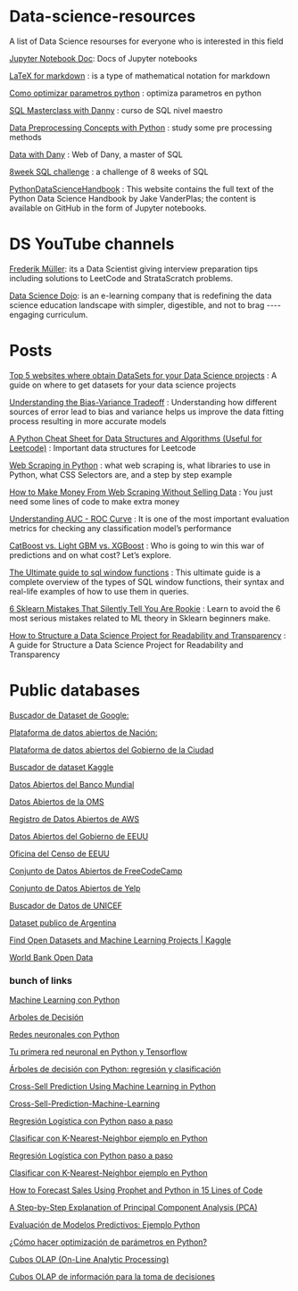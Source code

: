# Data-science-resources
A list of Data Science resourses for everyone who is interested in this field

[Jupyter Notebook Doc](https://jupyter-notebook.readthedocs.io/en/stable/index.html): Docs of Jupyter notebooks

[LaTeX for markdown](https://en.wikibooks.org/wiki/LaTeX/Mathematics) : is a type of mathematical notation for markdown

[Como optimizar parametros python](https://blog.escueladedatosvivos.ai/como-hacer-optimizacion-parametros-python/) : optimiza parametros en python



[SQL Masterclass with Danny](https://github.com/DataWithDanny/sql-masterclass) : curso de SQL nivel maestro

[Data Preprocessing Concepts with Python](https://pub.towardsai.net/data-preprocessing-concepts-with-python-b93c63f14bb6) : study some pre processing methods

[Data with Dany](https://www.datawithdanny.com/) : Web of Dany, a master of SQL 

[8week SQL challenge](https://8weeksqlchallenge.com/) : a challenge of 8 weeks of SQL

[PythonDataScienceHandbook](https://jakevdp.github.io/PythonDataScienceHandbook/) : This website contains the full text of the Python Data Science Handbook by Jake VanderPlas; the content is available on GitHub in the form of Jupyter notebooks.


# DS YouTube channels

[Frederik Müller](https://www.youtube.com/channel/UCuDWqzSSHgHkD0zBwrIXSNQ/videos): its a Data Scientist giving interview preparation tips including solutions to LeetCode and StrataScratch problems.

[Data Science Dojo](https://www.youtube.com/c/Datasciencedojo): is an e-learning company that is redefining the data science education landscape with simpler, digestible, and not to brag ---- engaging curriculum.

# Posts

[Top 5 websites where obtain DataSets for your Data Science projects](https://medium.com/p/a7b68e689bd0) : A guide on where to get datasets for your data science projects

[Understanding the Bias-Variance Tradeoff](http://scott.fortmann-roe.com/docs/BiasVariance.html) : Understanding how different sources of error lead to bias and variance helps us improve the data fitting process resulting in more accurate models

[A Python Cheat Sheet for Data Structures and Algorithms (Useful for Leetcode)](https://medium.com/@buildwithmalik/i-made-a-python-cheat-sheet-for-data-structures-and-algorithms-useful-for-leetcode-b304754fad9c) : Important data structures for Leetcode

[Web Scraping in Python](https://medium.com/mlearning-ai/web-scraping-in-python-cf1e506572f) : what web scraping is, what libraries to use in Python, what CSS Selectors are, and a step by step example

[How to Make Money From Web Scraping Without Selling Data](https://medium.com/swlh/how-to-make-money-from-web-scraping-without-selling-data-92c1f961b25) : You just need some lines of code to make extra money

[Understanding AUC - ROC Curve](https://towardsdatascience.com/understanding-auc-roc-curve-68b2303cc9c5) :  It is one of the most important evaluation metrics for checking any classification model’s performance

[CatBoost vs. Light GBM vs. XGBoost](https://towardsdatascience.com/catboost-vs-light-gbm-vs-xgboost-5f93620723db) : Who is going to win this war of predictions and on what cost? Let’s explore.

[The Ultimate guide to sql window functions](https://www.stratascratch.com/blog/the-ultimate-guide-to-sql-window-functions/) : This ultimate guide is a complete overview of the types of SQL window functions, their syntax and real-life examples of how to use them in queries.

[6 Sklearn Mistakes That Silently Tell You Are Rookie](https://ibexorigin.medium.com/6-sklearn-mistakes-that-silently-tell-you-are-rookie-f1fe44779a4d) : Learn to avoid the 6 most serious mistakes related to ML theory in Sklearn beginners make.

[How to Structure a Data Science Project for Readability and Transparency](https://towardsdatascience.com/how-to-structure-a-data-science-project-for-readability-and-transparency-360c6716800) : A guide for Structure a Data Science Project for Readability and Transparency

# Public databases

[Buscador de Dataset de Google:](https://datasetsearch.research.google.com/) 

[Plataforma de datos abiertos de Nación:](https://datos.gob.ar/dataset) 

[Plataforma de datos abiertos del Gobierno de la Ciudad](https://data.buenosaires.gob.ar/dataset) 

[Buscador de dataset Kaggle](https://www.kaggle.com/datasets) 

[Datos Abiertos del Banco Mundial](https://data.worldbank.org/)

[Datos Abiertos de la OMS](https://www.who.int/data)

[Registro de Datos Abiertos de AWS](https://registry.opendata.aws/)

[Datos Abiertos del Gobierno de EEUU](https://www.data.gov/)

[Oficina del Censo de EEUU](https://www.census.gov/data.html)

[Conjunto de Datos Abiertos de FreeCodeCamp](https://github.com/freeCodeCamp/open-data)

[Conjunto de Datos Abiertos de Yelp](https://www.yelp.com/dataset)

[Buscador de Datos de UNICEF](https://data.unicef.org/)

[Dataset publico de Argentina](http://datos.gob.ar)

[Find Open Datasets and Machine Learning Projects | Kaggle](https://www.kaggle.com/datasets)

[World Bank Open Data](https://data.worldbank.org/)

### bunch of links

[Machine Learning con Python](https://www.cienciadedatos.net/machine-learning-python.html)

[Arboles de Decisión](https://bookdown.org/content/2031/arboles-de-decision-parte-ii.html#ejemplo-regresion-poda)

[Redes neuronales con Python](https://www.cienciadedatos.net/documentos/py35-redes-neuronales-python.html)

[Tu primera red neuronal en Python y Tensorflow](https://www.youtube.com/watch?v=iX_on3VxZzk&t=505s)

[Árboles de decisión con Python: regresión y clasificación](https://www.cienciadedatos.net/documentos/py07_arboles_decision_python.html)

[Cross-Sell Prediction Using Machine Learning in Python](https://www.analyticsvidhya.com/blog/2021/09/cross-sell-prediction-using-machine-learning-in-python/)

[Cross-Sell-Prediction-Machine-Learning](https://github.com/dishaaagarwal/Cross-Sell-Prediction-Machine-Learning/blob/main/Cross-Sell%20Prediction.ipynb)

[Regresión Logística con Python paso a paso](https://www.aprendemachinelearning.com/regresion-logistica-con-python-paso-a-paso/)

[Clasificar con K-Nearest-Neighbor ejemplo en Python](https://www.aprendemachinelearning.com/clasificar-con-k-nearest-neighbor-ejemplo-en-python/)

[Regresión Logística con Python paso a paso](https://www.aprendemachinelearning.com/regresion-logistica-con-python-paso-a-paso/)

[Clasificar con K-Nearest-Neighbor ejemplo en Python](https://www.aprendemachinelearning.com/clasificar-con-k-nearest-neighbor-ejemplo-en-python/)

[How to Forecast Sales Using Prophet and Python in 15 Lines of Code](https://online.datasciencedojo.com/course/How-to-Forecast-Sales-Using-Prophet-and-Python-in-15-Lines-of-Code)

[A Step-by-Step Explanation of Principal Component Analysis (PCA)](https://builtin.com/data-science/step-step-explanation-principal-component-analysis)

[Evaluación de Modelos Predictivos: Ejemplo Python](https://machinelearningenespanol.com/2021/01/12/evaluacion-de-modelos-predictivos/)

[¿Cómo hacer optimización de parámetros en Python?](https://blog.escueladedatosvivos.ai/como-hacer-optimizacion-parametros-python/)

[Cubos OLAP (On-Line Analytic Processing)](https://www.dataprix.com/es/blog-it/respinosamilla/cubos-olap-line-analytic-processing)

[Cubos OLAP de información para la toma de decisiones](https://www.evaluandosoftware.com/cubos-olap-informacion-la-toma-decisiones/)
